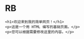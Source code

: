 <h1>RB
</h1>
<!DOCTYPE html>
<html lang="zh-CN">
<head>
    <meta charset="UTF-8">
    <meta name="viewport" content="width=device-width, initial-scale=1.0">
    <title>我的第一个网页</title>
</head>
<body>

    <h1>欢迎来到我的简单网页！</h1>
    <p>这是一个用 HTML 编写的基础页面。</p>
    <p>您可以根据需要修改这里的内容。</p>

</body>
</html>
